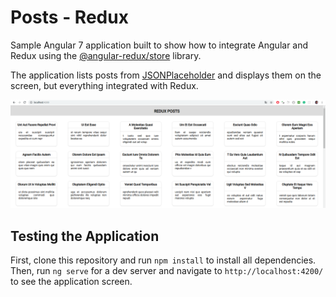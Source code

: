 # Posts - Redux

Sample Angular 7 application built to show how to integrate Angular and Redux using the [@angular-redux/store](https://github.com/angular-redux/platform/tree/master/packages/store) library.

The application lists posts from [JSONPlaceholder](http://jsonplaceholder.typicode.com/) and displays them on the screen, but everything integrated with Redux.

![Application](https://raw.githubusercontent.com/evgomes/posts-redux/master/images/app-image.png)

## Testing the Application

First, clone this repository and run `npm install` to install all dependencies. Then, run `ng serve` for a dev server and navigate to `http://localhost:4200/` to see the application screen.